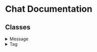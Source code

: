 # Chat Documentation
## Classes
<details open?>
<summary>Message</summary>

### Constractor
will create a new message object</br>
Note: Style is the name of a style that is in the Extensions > Styles module
```lua
Message.new(string sender,string text,[optional] string style)
```
### Functions
will create a new style and return it based on the given params (if a param is nil the assign style property will be the default from Settings)</br>
Note: the style can be creted from one script and accessed by all</br>
```lua
static Style CreateStyle(Color3 senderColor,Color3 textColor,Enum.Font senderFont,Enum.Font textFont)
```
gets a message and assigns the style
```lua
static void AssignStyle(Message msg)
```
will add a tag to the message
```lua
void AddTag(Tag tagInfo)
```
</details>
<details open?>
<summary>Tag</summary>

### Constractor
```lua
Tag.new(string name,int power,Color3 color)
```

### Functions
will add the tag to the tags list
```lua
static void CreateTag(Tag tag)
```
will add the player to the tag player list
```lua
static void AddPlayer(Tag tag)
```
will remove the player from the tag player list
```lua
static void RemovePlayerFromTag(string playerName,string tagName)
```
will remove the player from the tag player list
```lua
static Tag GetTagByName(string name)
```
returns a table with the tags in the order from most powerfull to least or a table with a single tag if MultipleTags is false
```lua
static string[] GetPlayerTags(object player)
```
</details>




